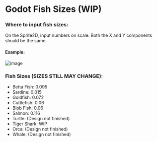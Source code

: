 # Godot Fish Sizes (WIP)

### Where to input fish sizes: 
On the Sprite2D, input numbers on scale. Both the X and Y components should be the same. 
#### Example:
![image](https://github.com/PhilipC6/Kujira-ISP/assets/111088925/3088531e-7b29-48f0-941a-5257838edb5b)

### Fish Sizes (SIZES STILL MAY CHANGE):
- Betta Fish: 0.095
- Sardine: 0.015
- Goldfish: 0.072
- Cuttlefish: 0.06
- Blob Fish: 0.06
- Salmon: 0.116
- Turtle: (Design not finished)
- Tiger Shark: WIP
- Orca: (Design not finished)
- Whale: (Design not finished)
